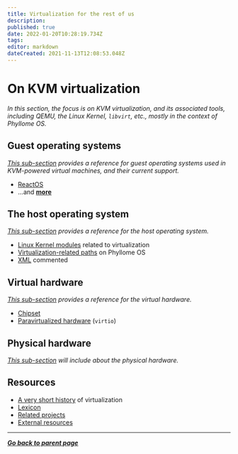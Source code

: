 ```yaml
---
title: Virtualization for the rest of us
description: 
published: true
date: 2022-01-20T10:28:19.734Z
tags: 
editor: markdown
dateCreated: 2021-11-13T12:08:53.048Z
---
```


# On KVM virtualization

*In this section, the focus is on KVM virtualization, and its associated tools, including QEMU, the Linux Kernel, `libvirt`, etc., mostly in the context of Phyllome OS.* 

## Guest operating systems

*[This sub-section](/virt/guest) provides a reference for guest operating systems used in KVM-powered virtual machines, and their current support.*

* [ReactOS](/virt/guest/reactos)
* ...and [**more**](/virt/guest)

## The host operating system

*[This sub-section](/virt/host) provides a reference for the host operating system.*

* [Linux Kernel modules](/virt/host/modules) related to virtualization
* [Virtualization-related paths](/virt/host/paths) on Phyllome OS
* [XML](/virt/host/xml) commented

## Virtual hardware

*[This sub-section](/virt/vm) provides a reference for the virtual hardware.*

* [Chipset](/virt/vm/chipset)
* [Paravirtualized hardware](/virt/vm/virtio) (`virtio`)

## Physical hardware

*[This sub-section](/virt/hardware) will include about the physical hardware.*

## Resources

* [A very short history](/virt/history) of virtualization
* [Lexicon](/virt/lexicon)
* [Related projects](/virt/projects)
* [External resources](/virt/resources)

---

*[**Go back to parent page**](https://wiki.phyllo.me/)*
